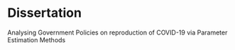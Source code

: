 # Dissertation
Analysing Government Policies on reproduction of COVID-19 via Parameter Estimation Methods
